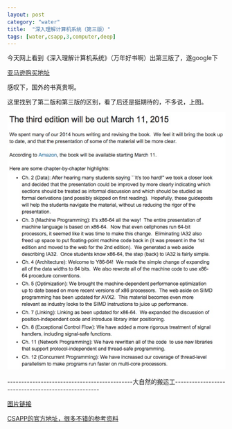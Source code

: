 ```yaml
---
layout: post
category: "water"
title:  "深入理解计算机系统（第三版）"
tags: [water,csapp,3,computer,deep]
---
```


今天网上看到《深入理解计算机系统》（万年好书啊）出第三版了，遂google下

[亚马逊购买地址](http://www.amazon.com/Computer-Systems-Programmers-Perspective-Edition/dp/013409266X)

感叹下，国外的书真贵啊。

这里找到了第二版和第三版的区别，看了后还是挺期待的，不多说，上图。

![csapp3](/img/water/csapp3.png)

\-\-\-\-\-\-\-\-\-\-\-\-\-\-\-\-\-\-\-\-\-\-\-\-\-\-\-\-\-\-\-\-\-\-\-\-\-\-\-\-\-\-\-\-\-大自然的搬运工\-\-\-\-\-\-\-\-\-\-\-\-\-\-\-\-\-\-\-\-\-\-\-\-\-\-\-\-\-\-\-\-\-\-\-\-\-\-\-\-\-\-\-\-\-\-\-\-\-\-\-

[图片链接](http://csappbook.blogspot.ie/2015/02/the-third-edition-will-be-out-march-11.html)

[CSAPP的官方地址，很多不错的参考资料](http://csapp.cs.cmu.edu/3e/home.html)